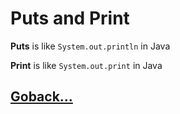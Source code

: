 # Puts and Print

**Puts** is like `System.out.println` in Java

**Print** is like `System.out.print` in Java

## [Goback...](./index.md)